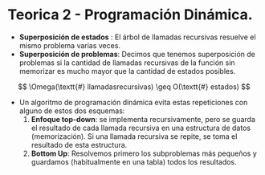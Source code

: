 # Teorica 2 - Programación Dinámica.
  * **Superposición de estados** : El árbol de llamadas recursivas resuelve el mismo problema varias veces.
* **Superposición de problemas**: Decimos que tenemos superposición de problemas si la cantidad de llamadas recursivas de la función sin memorizar es mucho mayor que la cantidad de estados posibles.

$$
 \Omega(\textt{#} llamadasrecursivas) \geq O(\textt{#} estados)
$$

* Un algoritmo de programación dinámica evita estas repeticiones con alguno de estos dos esquemas:
  1. **Enfoque top-down**: se implementa recursivamente, pero se guarda el resultado de cada llamada recursiva en una estructura de datos (memorización). Si una llamada recursiva se repite, se toma el resultado de esta estructura.
  2. **Bottom Up**: Resolvemos primero los subproblemas más pequeños y guardamos (habitualmente en una tabla) todos los resultados.
